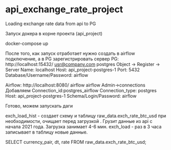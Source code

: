# api_exchange_rate_project
Loading exchange rate data from api to PG

Запуск докера в корне проекта (api_project)

docker-compose up

После того, как запуск отработает нужно создать в airflow подключение, а в PG зарегистрировать сервер
PG:
http://localhost:15432/
usr@company.com
postgres
Object -> Register -> Server
Name: localhost
Host: api_project-postgres-1
Port: 5432
Database/Username/Password: airflow


Airflow:
http://localhost:8080/
airflow
airflow
Admin->connections
Добавляем
Connection_id:postgres_airflow
Connection_type: postgres
Host: api_project-postgres-1
Schema/Login/Password: airflow

Готово, можем запускать даги

exch_load_hist - создает схему и таблицу raw_data.exch_rate_btc_usd при необходимости, очищает перед загрузкой .
Грузит данные из api с начала 2021 года. Загрузка занимает 4-6 мин.
exch_load - раз в 3 часа записывает в таблицу новые данные.

SELECT currency_pair, dt, rate
	FROM raw_data.exch_rate_btc_usd;
